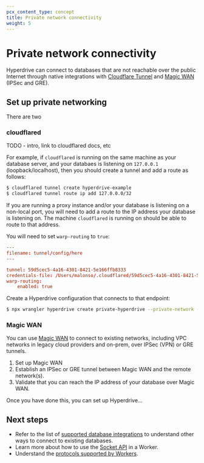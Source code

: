 ```yaml
---
pcx_content_type: concept
title: Private network connectivity
weight: 5
---
```


# Private network connectivity

Hyperdrive can connect to databases that are not reachable over the public Internet through native integrations with [Cloudflare Tunnel]() and [Magic WAN]() (IPSec and GRE).

## Set up private networking

There are two

### cloudflared

TODO - intro, link to cloudflared docs, etc

For example, if `cloudflared` is running on the same machine as your database server, and your databaes is listening on `127.0.0.1` (loopback/localhost), then you should create a tunnel and add a route as follows:

```sh
$ cloudflared tunnel create hyperdrive-example
$ cloudflared tunnel route ip add 127.0.0.0/32
```

If you are running a proxy instance and/or your database is listening on a non-local port, you will need to add a route to the IP address your database is listening on. The machine `cloudflared` is running on should be able to route to that address.

You will need to set `warp-routing` to `true`:

```toml
---
filename: tunnel/config/here
---

tunnel: 59d5cec5-4a16-4301-8421-5e166ffb8333
credentials-file: /Users/malonso/.cloudflared/59d5cec5-4a16-4301-8421-5e166ffb8333.json
warp-routing:
    enabled: true
```

Create a Hyperdrive configuration that connects to that endpoint:

```sh
$ npx wrangler hyperdrive create private-hyperdrive --private-network --connection-string="postgres://user:password@IP_ADDRESS:PORT/database_name"
```


### Magic WAN

You can use [Magic WAN](/magic-wan/) to connect to existing networks, including VPC networks in legacy cloud providers and on-prem, over IPSec (VPN) or GRE tunnels.

1. Set up Magic WAN
2. Establish an IPSec or GRE tunnel between Magic WAN and the remote network(s).
3. Validate that you can reach the IP address of your database over Magic WAN.

Once you have done this, you can set up Hyperdrive...

## Next steps

- Refer to the list of [supported database integrations](/workers/databases/connecting-to-databases/) to understand other ways to connect to existing databases.
- Learn more about how to use the [Socket API](/workers/runtime-apis/tcp-sockets) in a Worker.
- Understand the [protocols supported by Workers](/workers/reference/protocols/).
